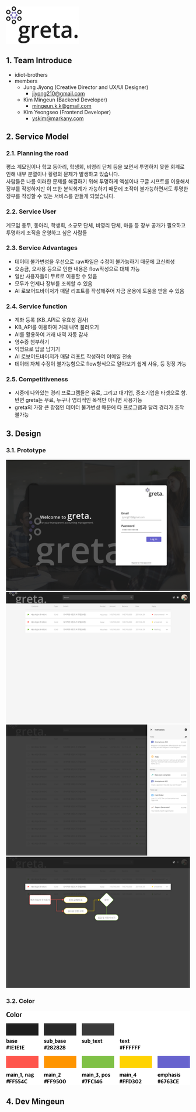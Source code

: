 <img src="https://raw.githubusercontent.com/StopDragon/greta-service-model/master/logo/greta%20logo.png" width="200"><br>

## 1. Team Introduce
- idiot-brothers
- members
    - Jung Jiyong (Creative Director and UX/UI Designer)
        - jiyong210@gmail.com
    - Kim Mingeun (Backend Developer)
        - mingeun.k.k@gmail.com
    - Kim Yeongseo (Frontend Developer)
        - yskim@markany.com

## 2. Service Model
### 2.1. Planning the road
평소 계모임이나 학교 동아리, 학생회, 비영리 단체 등을 보면서 투명하지 못한 회계로 인해 내부 분열이나 횡령의 문제가 발생하고 있습니다. <br>
사람들은 나름 이러한 문제를 해결하기 위해 투명하게 엑셀이나 구글 시프트를 이용해서 장부를 작성하지만 이 또한 분식회계가 가능하기 때문에 조작이 불가능하면서도 투명한 장부를 작성할 수 있는 서비스를 만들게 되었습니다.
### 2.2. Service User
계모임 총무, 동아리, 학생회, 소규모 단체, 비영리 단체, 마을 등 장부 공개가 필요하고 투명하게 조직을 운영하고 싶은 사람들
### 2.3. Service Advantages
- 데이터 불가변성을 우선으로 raw파일은 수정이 불가능하기 때문에 고신뢰성
- 오송금, 오사용 등으로 인한 내용은 flow작성으로 대체 가능
- 일반 사용자들이 무료로 이용할 수 있음
- 모두가 언제나 장부를 조회할 수 있음
- AI 로보어드바이저가 매달 리포트를 작성해주어 자금 운용에 도움을 받을 수 있음
### 2.4. Service function
- 계좌 등록 (KB_API로 유효성 검사)
- KB_API를 이용하여 거래 내역 불러오기
- AI를 활용하여 거래 내역 자동 감사
- 영수증 첨부하기
- 익명으로 답글 남기기
- AI 로보어드바이저가 매달 리포트 작성하여 이메일 전송
- 데이터 자체 수정이 불가능함으로 flow형식으로 알아보기 쉽게 사유, 등 정정 가능
### 2.5. Competitiveness
- 시중에 나와있는 경리 프로그램들은 유료, 그리고 대기업, 중소기업을 타겟으로 함. 반면 greta는 무료, 누구나 영리적인 목적만 아니면 사용가능
- greta의 가장 큰 장점인 데이터 불가변성 때문에 타 프로그램과 달리 경리가 조작 불가능
## 3. Design
### 3.1. Prototype
![Prototype design1](https://raw.githubusercontent.com/StopDragon/greta-service-model/master/screenshot/log_in_page.png)
<br>
![Prototype design2](https://raw.githubusercontent.com/StopDragon/greta-service-model/master/screenshot/list.png)
<br>
![Prototype design3](https://raw.githubusercontent.com/StopDragon/greta-service-model/master/screenshot/list%20menu.png)
<br>
![Prototype design4](https://raw.githubusercontent.com/StopDragon/greta-service-model/master/screenshot/flow.png)

### 3.2. Color
![color_code](https://raw.githubusercontent.com/StopDragon/greta-service-model/master/source/color.png)

## 4. Dev Mingeun
